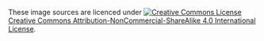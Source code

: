 These image sources are licenced under [![Creative Commons License](https://i.creativecommons.org/l/by-nc-sa/4.0/88x31.png)](http://creativecommons.org/licenses/by-nc-sa/4.0/) [Creative Commons Attribution-NonCommercial-ShareAlike 4.0 International License](http://creativecommons.org/licenses/by-nc-sa/4.0/).